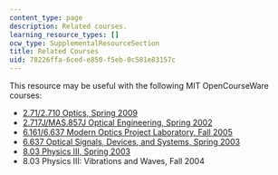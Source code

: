 ```yaml
---
content_type: page
description: Related courses.
learning_resource_types: []
ocw_type: SupplementalResourceSection
title: Related Courses
uid: 78226ffa-6ced-e850-f5eb-0c581e83157c
---
```


This resource may be useful with the following MIT OpenCourseWare courses:

*   [2.71/2.710 Optics, Spring 2009](/courses/2-71-optics-spring-2009)
*   [2.717J/MAS.857J Optical Engineering, Spring 2002](/courses/2-717j-optical-engineering-spring-2002)
*   [6.161/6.637 Modern Optics Project Laboratory, Fall 2005](/courses/6-161-modern-optics-project-laboratory-fall-2005)
*   [6.637 Optical Signals, Devices, and Systems, Spring 2003](/courses/6-637-optical-signals-devices-and-systems-spring-2003)
*   [8.03 Physics III, Spring 2003](/courses/8-03-physics-iii-spring-2003)
*   8.03 Physics III: Vibrations and Waves, Fall 2004